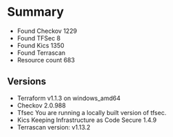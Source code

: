 # Summary

- Found Checkov 1229
- Found TFSec 8
- Found Kics 1350
- Found Terrascan
- Resource count 683

## Versions

- Terraform v1.1.3 on windows_amd64
- Checkov 2.0.988
- Tfsec You are running a locally built version of tfsec.
- Kics Keeping Infrastructure as Code Secure 1.4.9
- Terrascan version: v1.13.2
